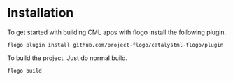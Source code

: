 # Installation

To get started with building CML apps with flogo install the following plugin.

```shell
flogo plugin install github.com/project-flogo/catalystml-flogo/plugin
```

To build the project. Just do normal build.

```shell
flogo build
```

